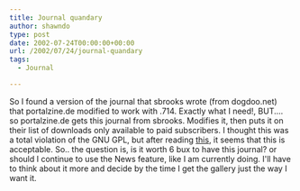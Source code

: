 ```yaml
---
title: Journal quandary
author: shawndo
type: post
date: 2002-07-24T00:00:00+00:00
url: /2002/07/24/journal-quandary
tags:
  - Journal

---
```

So I found a version of the journal that sbrooks wrote (from dogdoo.net) that portalzine.de modified to work with .714. Exactly what I need!, BUT.... so portalzine.de gets this journal from sbrooks. Modifies it, then puts it on their list of downloads only available to paid subscribers. I thought this was a total violation of the GNU GPL, but after reading [this][1], it seems that this is acceptable. So.. the question is, is it worth 6 bux to have this journal? or should I continue to use the News feature, like I am currently doing. I'll have to think about it more and decide by the time I get the gallery just the way I want it.

 [1]: http://www.gnu.org/philosophy/selling.html